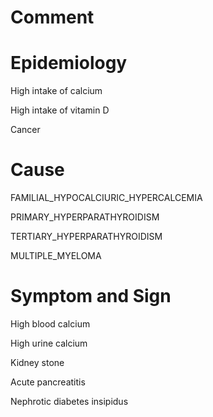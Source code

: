 # Comment

# Epidemiology

High intake of calcium

High intake of vitamin D

Cancer

# Cause

FAMILIAL_HYPOCALCIURIC_HYPERCALCEMIA

PRIMARY_HYPERPARATHYROIDISM

TERTIARY_HYPERPARATHYROIDISM

MULTIPLE_MYELOMA

# Symptom and Sign

High blood calcium

High urine calcium

Kidney stone

Acute pancreatitis

Nephrotic diabetes insipidus

